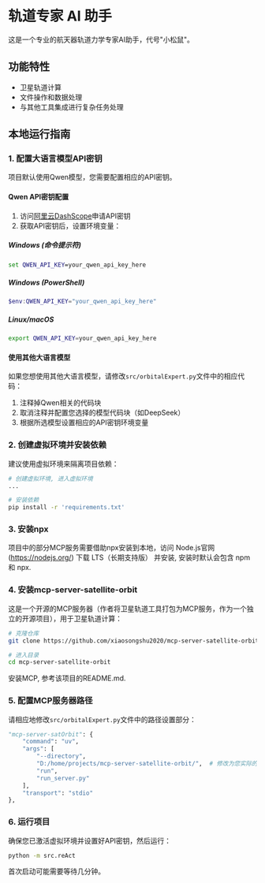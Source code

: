 # 轨道专家 AI 助手

这是一个专业的航天器轨道力学专家AI助手，代号"小松鼠"。

## 功能特性

- 卫星轨道计算
- 文件操作和数据处理
- 与其他工具集成进行复杂任务处理

## 本地运行指南

### 1. 配置大语言模型API密钥

项目默认使用Qwen模型，您需要配置相应的API密钥。

#### Qwen API密钥配置

1. 访问[阿里云DashScope](https://dashscope.console.aliyun.com/)申请API密钥
2. 获取API密钥后，设置环境变量：

##### Windows (命令提示符)
```cmd
set QWEN_API_KEY=your_qwen_api_key_here
```

##### Windows (PowerShell)
```powershell
$env:QWEN_API_KEY="your_qwen_api_key_here"
```

##### Linux/macOS
```bash
export QWEN_API_KEY=your_qwen_api_key_here
```

#### 使用其他大语言模型

如果您想使用其他大语言模型，请修改`src/orbitalExpert.py`文件中的相应代码：

1. 注释掉Qwen相关的代码块
2. 取消注释并配置您选择的模型代码块（如DeepSeek）
3. 根据所选模型设置相应的API密钥环境变量

### 2. 创建虚拟环境并安装依赖

建议使用虚拟环境来隔离项目依赖：

```bash
# 创建虚拟环境, 进入虚拟环境
...

# 安装依赖
pip install -r 'requirements.txt'
```

### 3. 安装npx
项目中的部分MCP服务需要借助npx安装到本地，访问 Node.js官网 (https://nodejs.org/) 下载 LTS（长期支持版） 并安装, 安装时默认会包含 npm 和 npx.

### 4. 安装mcp-server-satellite-orbit

这是一个开源的MCP服务器（作者将卫星轨道工具打包为MCP服务，作为一个独立的开源项目），用于卫星轨道计算：

```bash
# 克隆仓库
git clone https://github.com/xiaosongshu2020/mcp-server-satellite-orbit.git

# 进入目录
cd mcp-server-satellite-orbit

```

安装MCP, 参考该项目的README.md. 

### 5. 配置MCP服务器路径

请相应地修改`src/orbitalExpert.py`文件中的路径设置部分：

```python
"mcp-server-satOrbit": {
    "command": "uv",
    "args": [
        "--directory",
        "D:/home/projects/mcp-server-satellite-orbit/",  # 修改为您实际的路径
        "run",
        "run_server.py"
    ],
    "transport": "stdio"
},
```

### 6. 运行项目

确保您已激活虚拟环境并设置好API密钥，然后运行：

```bash
python -m src.reAct
```

首次启动可能需要等待几分钟。